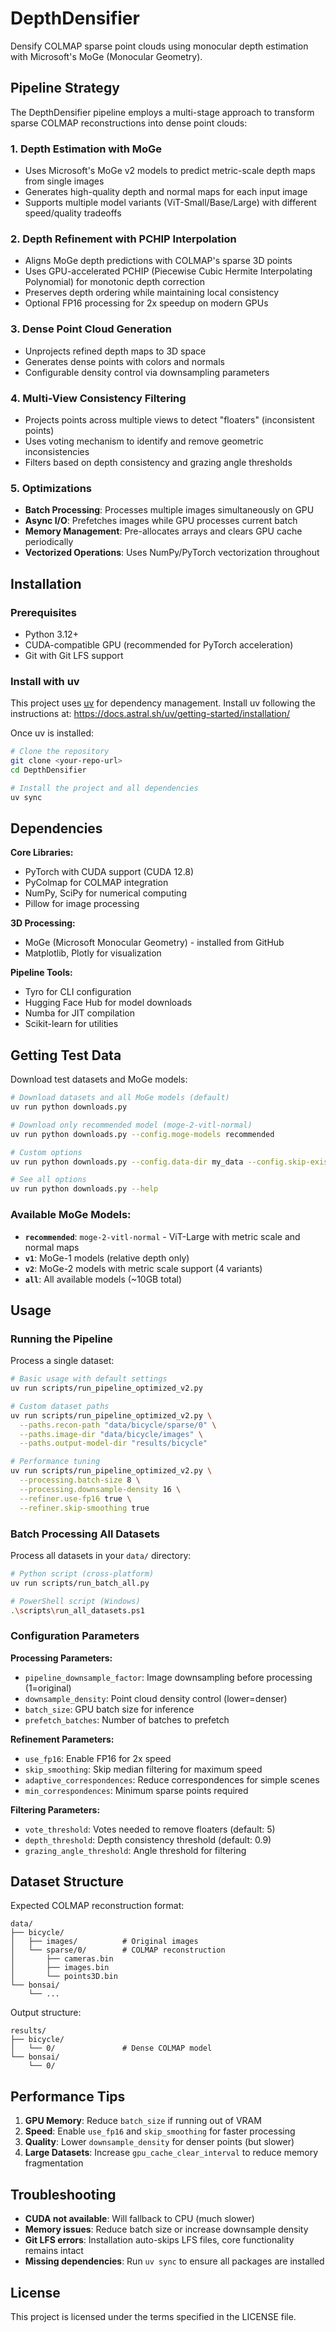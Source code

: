 # DepthDensifier

Densify COLMAP sparse point clouds using monocular depth estimation with Microsoft's MoGe (Monocular Geometry).

## Pipeline Strategy

The DepthDensifier pipeline employs a multi-stage approach to transform sparse COLMAP reconstructions into dense point clouds:

### 1. **Depth Estimation with MoGe**
   - Uses Microsoft's MoGe v2 models to predict metric-scale depth maps from single images
   - Generates high-quality depth and normal maps for each input image
   - Supports multiple model variants (ViT-Small/Base/Large) with different speed/quality tradeoffs

### 2. **Depth Refinement with PCHIP Interpolation**
   - Aligns MoGe depth predictions with COLMAP's sparse 3D points
   - Uses GPU-accelerated PCHIP (Piecewise Cubic Hermite Interpolating Polynomial) for monotonic depth correction
   - Preserves depth ordering while maintaining local consistency
   - Optional FP16 processing for 2x speedup on modern GPUs

### 3. **Dense Point Cloud Generation**
   - Unprojects refined depth maps to 3D space
   - Generates dense points with colors and normals
   - Configurable density control via downsampling parameters

### 4. **Multi-View Consistency Filtering**
   - Projects points across multiple views to detect "floaters" (inconsistent points)
   - Uses voting mechanism to identify and remove geometric inconsistencies
   - Filters based on depth consistency and grazing angle thresholds

### 5. **Optimizations**
   - **Batch Processing**: Processes multiple images simultaneously on GPU
   - **Async I/O**: Prefetches images while GPU processes current batch
   - **Memory Management**: Pre-allocates arrays and clears GPU cache periodically
   - **Vectorized Operations**: Uses NumPy/PyTorch vectorization throughout

## Installation

### Prerequisites

- Python 3.12+
- CUDA-compatible GPU (recommended for PyTorch acceleration)
- Git with Git LFS support

### Install with uv

This project uses [uv](https://docs.astral.sh/uv/) for dependency management. Install uv following the instructions at: https://docs.astral.sh/uv/getting-started/installation/

Once uv is installed:

```bash
# Clone the repository
git clone <your-repo-url>
cd DepthDensifier

# Install the project and all dependencies
uv sync
```

## Dependencies

**Core Libraries:**
- PyTorch with CUDA support (CUDA 12.8)
- PyColmap for COLMAP integration
- NumPy, SciPy for numerical computing
- Pillow for image processing

**3D Processing:**
- MoGe (Microsoft Monocular Geometry) - installed from GitHub
- Matplotlib, Plotly for visualization

**Pipeline Tools:**
- Tyro for CLI configuration
- Hugging Face Hub for model downloads
- Numba for JIT compilation
- Scikit-learn for utilities

## Getting Test Data

Download test datasets and MoGe models:

```bash
# Download datasets and all MoGe models (default)
uv run python downloads.py

# Download only recommended model (moge-2-vitl-normal)
uv run python downloads.py --config.moge-models recommended

# Custom options
uv run python downloads.py --config.data-dir my_data --config.skip-existing

# See all options
uv run python downloads.py --help
```

### Available MoGe Models:
- **`recommended`**: `moge-2-vitl-normal` - ViT-Large with metric scale and normal maps
- **`v1`**: MoGe-1 models (relative depth only)
- **`v2`**: MoGe-2 models with metric scale support (4 variants)
- **`all`**: All available models (~10GB total)

## Usage

### Running the Pipeline

Process a single dataset:

```bash
# Basic usage with default settings
uv run scripts/run_pipeline_optimized_v2.py

# Custom dataset paths
uv run scripts/run_pipeline_optimized_v2.py \
  --paths.recon-path "data/bicycle/sparse/0" \
  --paths.image-dir "data/bicycle/images" \
  --paths.output-model-dir "results/bicycle"

# Performance tuning
uv run scripts/run_pipeline_optimized_v2.py \
  --processing.batch-size 8 \
  --processing.downsample-density 16 \
  --refiner.use-fp16 true \
  --refiner.skip-smoothing true
```

### Batch Processing All Datasets

Process all datasets in your `data/` directory:

```bash
# Python script (cross-platform)
uv run scripts/run_batch_all.py

# PowerShell script (Windows)
.\scripts\run_all_datasets.ps1
```

### Configuration Parameters

**Processing Parameters:**
- `pipeline_downsample_factor`: Image downsampling before processing (1=original)
- `downsample_density`: Point cloud density control (lower=denser)
- `batch_size`: GPU batch size for inference
- `prefetch_batches`: Number of batches to prefetch

**Refinement Parameters:**
- `use_fp16`: Enable FP16 for 2x speed
- `skip_smoothing`: Skip median filtering for maximum speed
- `adaptive_correspondences`: Reduce correspondences for simple scenes
- `min_correspondences`: Minimum sparse points required

**Filtering Parameters:**
- `vote_threshold`: Votes needed to remove floaters (default: 5)
- `depth_threshold`: Depth consistency threshold (default: 0.9)
- `grazing_angle_threshold`: Angle threshold for filtering

## Dataset Structure

Expected COLMAP reconstruction format:
```
data/
├── bicycle/
│   ├── images/          # Original images
│   └── sparse/0/        # COLMAP reconstruction
│       ├── cameras.bin
│       ├── images.bin
│       └── points3D.bin
└── bonsai/
    └── ...
```

Output structure:
```
results/
├── bicycle/
│   └── 0/               # Dense COLMAP model
└── bonsai/
    └── 0/
```

## Performance Tips

1. **GPU Memory**: Reduce `batch_size` if running out of VRAM
2. **Speed**: Enable `use_fp16` and `skip_smoothing` for faster processing
3. **Quality**: Lower `downsample_density` for denser points (but slower)
4. **Large Datasets**: Increase `gpu_cache_clear_interval` to reduce memory fragmentation

## Troubleshooting

- **CUDA not available**: Will fallback to CPU (much slower)
- **Memory issues**: Reduce batch size or increase downsample density
- **Git LFS errors**: Installation auto-skips LFS files, core functionality remains intact
- **Missing dependencies**: Run `uv sync` to ensure all packages are installed

## License

This project is licensed under the terms specified in the LICENSE file.